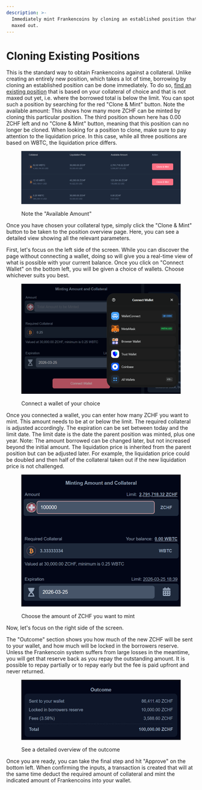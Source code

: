 ```yaml
---
description: >-
  Immediately mint Frankencoins by cloning an established position that is not
  maxed out.
---
```


# Cloning Existing Positions

This is the standard way to obtain Frankencoins against a collateral. Unlike creating an entirely new position, which takes a lot of time, borrowing by cloning an established position can be done immediately. To do so, [find an existing position](https://app.frankencoin.com/positions) that is based on your collateral of choice and that is not maxed out yet, i.e. where the borrowed total is below the limit. You can spot such a position by searching for the red "Clone & Mint" button. Note the available amount: This shows how many more ZCHF can be minted by cloning this particular position. The third position shown here has 0.00 ZCHF left and no "Clone & Mint" button, meaning that this position can no longer be cloned. When looking for a position to clone, make sure to pay attention to the liquidation price. In this case, while all three positions are based on WBTC, the liquidation price differs.&#x20;

<figure><img src="../.gitbook/assets/kuva (2).png" alt=""><figcaption><p>Note the "Available Amount"</p></figcaption></figure>

Once you have chosen your collateral type, simply click the "Clone & Mint" button to be taken to the position overview page. Here, you can see a detailed view showing all the relevant parameters.&#x20;

First, let's focus on the left side of the screen. While you can discover the page without connecting a wallet, doing so will give you a real-time view of what is possible with your current balance. Once you click on "Connect Wallet" on the bottom left, you will be given a choice of wallets. Choose whichever suits you best.&#x20;

<figure><img src="../.gitbook/assets/kuva (4).png" alt=""><figcaption><p>Connect a wallet of your choice</p></figcaption></figure>

Once you connected a wallet, you can enter how many ZCHF you want to mint. This amount needs to be at or below the limit. The required collateral is adjusted accordingly. The expiration can be set between today and the limit date. The limit date is the date the parent position was minted, plus one year. Note: The amount borrowed can be changed later, but not increased beyond the initial amount. The liquidation price is inherited from the parent position but can be adjusted later. For example, the liquidation price could be doubled and then half of the collateral taken out if the new liquidation price is not challenged.&#x20;

<figure><img src="../.gitbook/assets/kuva (6).png" alt=""><figcaption><p>Choose the amount of ZCHF you want to mint</p></figcaption></figure>

Now, let's focus on the right side of the screen.&#x20;

The "Outcome" section shows you how much of the new ZCHF will be sent to your wallet, and how much will be locked in the borrowers reserve. Unless the Frankencoin system suffers from large losses in the meantime, you will get that reserve back as you repay the outstanding amount. It is possible to repay partially or to repay early but the fee is paid upfront and never returned.

<figure><img src="../.gitbook/assets/kuva (8).png" alt=""><figcaption><p>See a detailed overview of the outcome</p></figcaption></figure>

Once you are ready, you can take the final step and hit "Approve" on the bottom left. When confirming the inputs, a transaction is created that will at the same time deduct the required amount of collateral and mint the indicated amount of Frankencoins into your wallet.&#x20;
